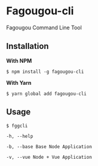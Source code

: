 Fagougou-cli
============

Fagougou Command Line Tool

## Installation

**With NPM**

`$ npm install -g fagougou-cli`

**With Yarn**

`$ yarn global add fagougou-cli`

## Usage

`$ fggcli`

`-h, --help`

`-b, --base Base Node Application`

`-v, --vue Node + Vue Application`
